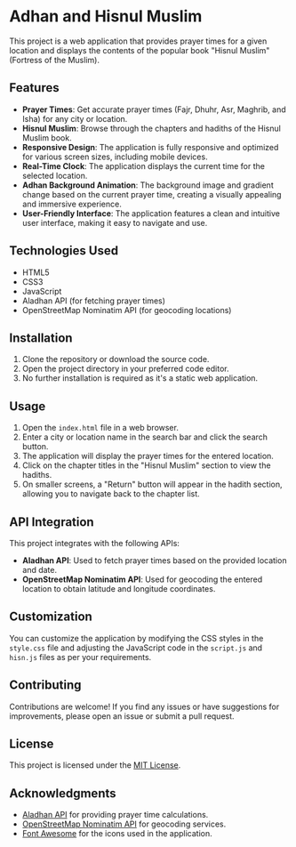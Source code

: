 # Adhan and Hisnul Muslim

This project is a web application that provides prayer times for a given location and displays the contents of the popular book "Hisnul Muslim" (Fortress of the Muslim).

## Features

- **Prayer Times**: Get accurate prayer times (Fajr, Dhuhr, Asr, Maghrib, and Isha) for any city or location.
- **Hisnul Muslim**: Browse through the chapters and hadiths of the Hisnul Muslim book.
- **Responsive Design**: The application is fully responsive and optimized for various screen sizes, including mobile devices.
- **Real-Time Clock**: The application displays the current time for the selected location.
- **Adhan Background Animation**: The background image and gradient change based on the current prayer time, creating a visually appealing and immersive experience.
- **User-Friendly Interface**: The application features a clean and intuitive user interface, making it easy to navigate and use.

## Technologies Used

- HTML5
- CSS3
- JavaScript
- Aladhan API (for fetching prayer times)
- OpenStreetMap Nominatim API (for geocoding locations)

## Installation

1. Clone the repository or download the source code.
2. Open the project directory in your preferred code editor.
3. No further installation is required as it's a static web application.

## Usage

1. Open the `index.html` file in a web browser.
2. Enter a city or location name in the search bar and click the search button.
3. The application will display the prayer times for the entered location.
4. Click on the chapter titles in the "Hisnul Muslim" section to view the hadiths.
5. On smaller screens, a "Return" button will appear in the hadith section, allowing you to navigate back to the chapter list.

## API Integration

This project integrates with the following APIs:

- **Aladhan API**: Used to fetch prayer times based on the provided location and date.
- **OpenStreetMap Nominatim API**: Used for geocoding the entered location to obtain latitude and longitude coordinates.

## Customization

You can customize the application by modifying the CSS styles in the `style.css` file and adjusting the JavaScript code in the `script.js` and `hisn.js` files as per your requirements.

## Contributing

Contributions are welcome! If you find any issues or have suggestions for improvements, please open an issue or submit a pull request.

## License

This project is licensed under the [MIT License](LICENSE).

## Acknowledgments

- [Aladhan API](https://aladhan.com/prayer-times-api) for providing prayer time calculations.
- [OpenStreetMap Nominatim API](https://nominatim.org/) for geocoding services.
- [Font Awesome](https://fontawesome.com/) for the icons used in the application.